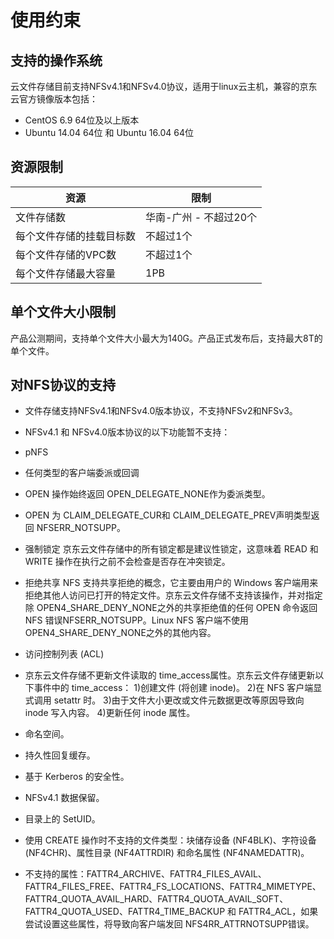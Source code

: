 # 使用约束

## 支持的操作系统

云文件存储目前支持NFSv4.1和NFSv4.0协议，适用于linux云主机，兼容的京东云官方镜像版本包括：

- CentOS 6.9 64位及以上版本
- Ubuntu 14.04 64位 和 Ubuntu 16.04 64位



## 资源限制

| **资源**                 | **限制**                 |
| ------------------------ | ------------------------ |
| 文件存储数               | 华南-广州  -  不超过20个 |
| 每个文件存储的挂载目标数 | 不超过1个                |
| 每个文件存储的VPC数      | 不超过1个                |
| 每个文件存储最大容量     | 1PB                      |



## 单个文件大小限制

产品公测期间，支持单个文件大小最大为140G。产品正式发布后，支持最大8T的单个文件。



## 对NFS协议的支持

- 文件存储支持NFSv4.1和NFSv4.0版本协议，不支持NFSv2和NFSv3。


- NFSv4.1 和 NFSv4.0版本协议的以下功能暂不支持：


- pNFS


- 任何类型的客户端委派或回调

- OPEN 操作始终返回 OPEN_DELEGATE_NONE作为委派类型。

- OPEN 为 CLAIM_DELEGATE_CUR和 CLAIM_DELEGATE_PREV声明类型返回 NFSERR_NOTSUPP。

- 强制锁定
  京东云文件存储中的所有锁定都是建议性锁定，这意味着 READ 和 WRITE 操作在执行之前不会检查是否存在冲突锁定。


- 拒绝共享
  NFS 支持共享拒绝的概念，它主要由用户的 Windows 客户端用来拒绝其他人访问已打开的特定文件。京东云文件存储不支持该操作，并对指定除 OPEN4_SHARE_DENY_NONE之外的共享拒绝值的任何 OPEN 命令返回 NFS 错误NFSERR_NOTSUPP。Linux NFS 客户端不使用 OPEN4_SHARE_DENY_NONE之外的其他内容。

- 访问控制列表 (ACL)


- 京东云文件存储不更新文件读取的 time_access属性。京东云文件存储更新以下事件中的 time_access：
  1)创建文件 (将创建 inode)。
  2)在 NFS 客户端显式调用 setattr 时。
  3)由于文件大小更改或文件元数据更改等原因导致向 inode 写入内容。
  4)更新任何 inode 属性。

- 命名空间。

- 持久性回复缓存。

- 基于 Kerberos 的安全性。

- NFSv4.1 数据保留。

- 目录上的 SetUID。

- 使用 CREATE 操作时不支持的文件类型：块储存设备 (NF4BLK)、字符设备 (NF4CHR)、属性目录 (NF4ATTRDIR) 和命名属性 (NF4NAMEDATTR)。

- 不支持的属性：FATTR4_ARCHIVE、FATTR4_FILES_AVAIL、FATTR4_FILES_FREE、FATTR4_FS_LOCATIONS、FATTR4_MIMETYPE、FATTR4_QUOTA_AVAIL_HARD、FATTR4_QUOTA_AVAIL_SOFT、FATTR4_QUOTA_USED、FATTR4_TIME_BACKUP 和 FATTR4_ACL，如果尝试设置这些属性，将导致向客户端发回 NFS4RR_ATTRNOTSUPP错误。